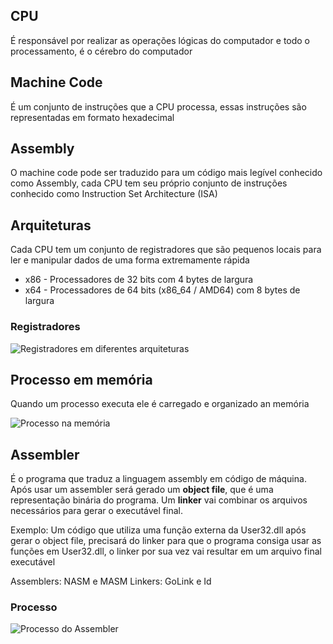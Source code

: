 ## CPU
É responsável por realizar as operações lógicas do computador e todo o processamento, é o cérebro do computador

## Machine Code
É um conjunto de instruções que a CPU processa, essas instruções são representadas em formato hexadecimal

## Assembly
O machine code pode ser traduzido para um código mais legível conhecido como Assembly, cada CPU tem seu próprio conjunto de instruções conhecido como Instruction Set Architecture (ISA)

## Arquiteturas
Cada CPU tem um conjunto de registradores que são pequenos locais para ler e manipular dados de uma forma extremamente rápida

- x86 - Processadores de 32 bits com 4 bytes de largura
- x64 - Processadores de 64 bits (x86_64 / AMD64) com 8 bytes de largura

### Registradores

![Registradores em diferentes arquiteturas](Registradores.png)

## Processo em memória
Quando um processo executa ele é carregado e organizado an memória

![Processo na memória](Processo_memoria.png)

## Assembler
É o programa que traduz a linguagem assembly em código de máquina. Após usar um assembler será gerado um **object file**, que é uma representação binária do programa. Um **linker** vai combinar os arquivos necessários para gerar o executável final.

Exemplo: Um código que utiliza uma função externa da User32.dll após gerar o object file, precisará do linker para que o programa consiga usar as funções em User32.dll, o linker por sua vez vai resultar em um arquivo final executável

Assemblers: NASM e MASM
Linkers: GoLink e Id

### Processo
![Processo do Assembler](Processo_assembler.png)